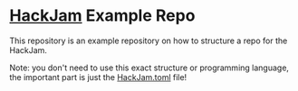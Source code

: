 # [HackJam](https://hackjam.dev/) Example Repo

This repository is an example repository on how to structure a repo for the HackJam.  

Note: you don't need to use this exact structure or programming language, the important part is just the [HackJam.toml](./HackJam.toml) file!
